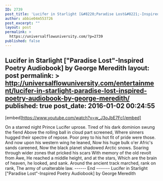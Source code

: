 ```yaml
---
ID: 2739
post_title: 'Lucifer in Starlight [&#8220;Paradise Lost&#8221;-Inspired Poetry Audiobook] by George Meredith'
author: abbie04m553726
post_excerpt: ""
layout: post
permalink: >
  https://universalflowuniversity.com/?p=2739
published: false
---
```

Lucifer in Starlight ["Paradise Lost"-Inspired Poetry Audiobook] by George Meredith
layout: post
permalink: >
  http://universalflowuniversity.com/entertainment/lucifer-in-starlight-paradise-lost-inspired-poetry-audiobook-by-george-meredith/
published: true
post_date: 2016-01-02 00:24:55
---
[embed]https://www.youtube.com/watch?v=w_J3oJbE7Fc[/embed]<br>
<p>On a starred night Prince Lucifer uprose.
Tired of his dark dominion swung the fiend
Above the rolling ball in cloud part screened,
Where sinners hugged their spectre of repose.
Poor prey to his hot fit of pride were those.
And now upon his western wing he leaned,
Now his huge bulk o'er Afric's sands careened,
Now the black planet shadowed Arctic snows.
Soaring through wider zones that pricked his scars
With memory of the old revolt from Awe,
He reached a middle height, and at the stars,
Which are the brain of heaven, he looked, and sank.
Around the ancient track marched, rank on rank,
The army of unalterable law.
------ End -------
Lucifer in Starlight ["Paradise Lost"-Inspired Poetry Audiobook] by George Meredith</p>